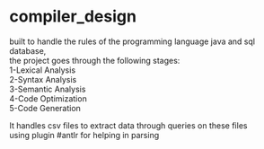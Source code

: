 # compiler_design
built to handle the rules of the programming language java and sql database,<br />
the project goes through the following stages:<br />
1-Lexical Analysis <br />
2-Syntax Analysis <br />
3-Semantic Analysis <br />
4-Code Optimization<br />
5-Code Generation<br />

It handles csv files to extract data through queries on these files<br />
using plugin #antlr for helping in parsing 
